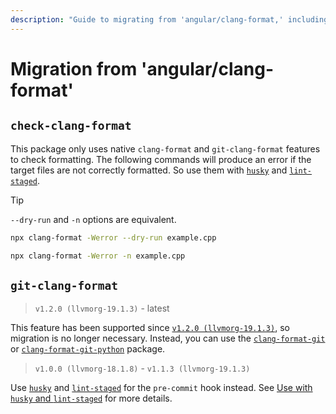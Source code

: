 ```yaml
---
description: "Guide to migrating from 'angular/clang-format,' including alternatives for `check-clang-format` and `git-clang-format` with Node.js support and integration with tools like Husky and lint-staged."
---
```


# Migration from 'angular/clang-format'

## `check-clang-format`

This package only uses native `clang-format` and `git-clang-format` features to check formatting. The following commands will produce an error if the target files are not correctly formatted. So use them with [`husky`](https://typicode.github.io/husky/) and [`lint-staged`](https://github.com/lint-staged/lint-staged).

> [!TIP]
>
> `--dry-run` and `-n` options are equivalent.

```sh
npx clang-format -Werror --dry-run example.cpp
```

```sh
npx clang-format -Werror -n example.cpp
```

## `git-clang-format`

> `v1.2.0 (llvmorg-19.1.3)` - latest

This feature has been supported since [`v1.2.0 (llvmorg-19.1.3)`](https://github.com/lumirlumir/npm-clang-format-node/releases/tag/v1.2.0), so migration is no longer necessary. Instead, you can use the [`clang-format-git`](../apis/clang-format-git.md) or [`clang-format-git-python`](../apis/clang-format-git-python.md) package.

> `v1.0.0 (llvmorg-18.1.8)` - `v1.1.3 (llvmorg-19.1.3)`

Use [`husky`](https://typicode.github.io/husky/) and [`lint-staged`](https://github.com/lint-staged/lint-staged) for the `pre-commit` hook instead. See [Use with `husky` and `lint-staged`](use-with-husky-and-lint-staged.md) for more details.
